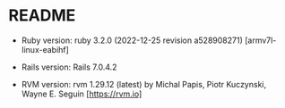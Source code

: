 # README

* Ruby version: ruby 3.2.0 (2022-12-25 revision a528908271) [armv7l-linux-eabihf]

* Rails version: Rails 7.0.4.2

* RVM version: rvm 1.29.12 (latest) by Michal Papis, Piotr Kuczynski, Wayne E. Seguin [https://rvm.io]

